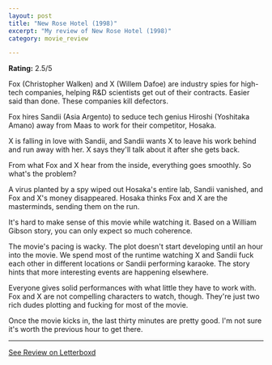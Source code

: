 ```yaml
---
layout: post
title: "New Rose Hotel (1998)"
excerpt: "My review of New Rose Hotel (1998)"
category: movie_review

---
```


**Rating:** 2.5/5

Fox (Christopher Walken) and X (Willem Dafoe) are industry spies for high-tech companies, helping R&D scientists get out of their contracts. Easier said than done. These companies kill defectors.

Fox hires Sandii (Asia Argento) to seduce tech genius Hiroshi (Yoshitaka Amano) away from Maas to work for their competitor, Hosaka.

X is falling in love with Sandii, and Sandii wants X to leave his work behind and run away with her. X says they'll talk about it after she gets back.

From what Fox and X hear from the inside, everything goes smoothly. So what's the problem?

A virus planted by a spy wiped out Hosaka's entire lab, Sandii vanished, and Fox and X's money disappeared. Hosaka thinks Fox and X are the masterminds, sending them on the run.

It's hard to make sense of this movie while watching it. Based on a William Gibson story, you can only expect so much coherence.

The movie's pacing is wacky. The plot doesn't start developing until an hour into the movie. We spend most of the runtime watching X and Sandii fuck each other in different locations or Sandii performing karaoke. The story hints that more interesting events are happening elsewhere.

Everyone gives solid performances with what little they have to work with. Fox and X are not compelling characters to watch, though. They're just two rich dudes plotting and fucking for most of the movie.

Once the movie kicks in, the last thirty minutes are pretty good. I'm not sure it's worth the previous hour to get there.

<hr>

[See Review on Letterboxd](https://boxd.it/58RrfP)
